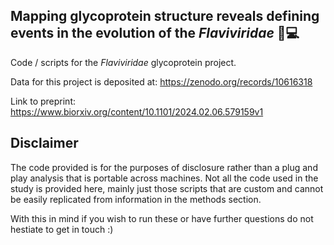 ## Mapping glycoprotein structure reveals defining events in the evolution of the _Flaviviridae_ 🦠💻

Code / scripts for the _Flaviviridae_ glycoprotein project.

Data for this project is deposited at: https://zenodo.org/records/10616318

Link to preprint: https://www.biorxiv.org/content/10.1101/2024.02.06.579159v1


Disclaimer  
---------------------------
The code provided is for the purposes of disclosure rather than a plug and play analysis that is portable across machines. Not all the code used in the study is provided here, mainly just those scripts that are custom and cannot be easily replicated from information in the methods section. 

With this in mind if you wish to run these or have further questions do not hestiate to get in touch :)

